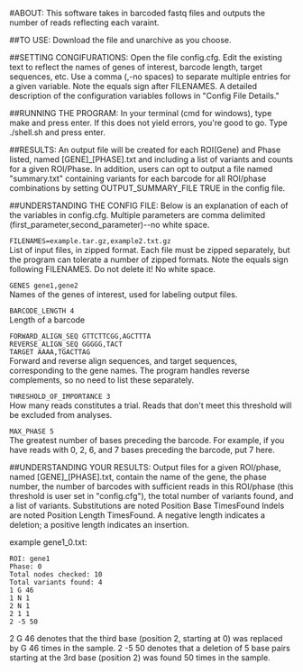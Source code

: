 #ABOUT:
This software takes in barcoded fastq files and outputs the number of reads reflecting each varaint.

##TO USE:
Download the file and unarchive as you choose. 

##SETTING CONGIFURATIONS:
Open the file config.cfg. Edit the existing text to reflect the names of genes of interest, barcode length, target sequences, etc. Use a comma (,-no spaces) to separate multiple entries for a given variable. Note the equals sign after FILENAMES.
A detailed description of the configuration variables follows in "Config File Details."

##RUNNING THE PROGRAM:
In your terminal (cmd for windows), type make and press enter.
If this does not yield errors, you're good to go.
Type ./shell.sh and press enter.

##RESULTS:
An output file will be created for each ROI(Gene) and Phase listed, named [GENE]_[PHASE].txt and including a list of variants and counts for a given ROI/Phase.
In addition, users can opt to output a file named "summary.txt" containing variants for each barcode for all ROI/phase combinations by setting OUTPUT_SUMMARY_FILE TRUE in the config file.

##UNDERSTANDING THE CONFIG FILE:
Below is an explanation of each of the variables in config.cfg. Multiple parameters are comma delimited (first_parameter,second_parameter)--no white space.

`FILENAMES=example.tar.gz,example2.txt.gz`<br>
List of input files, in zipped format. Each file must be zipped separately, but the program can tolerate a number of zipped formats. Note the equals sign following FILENAMES. Do not delete it! No white space.

`GENES gene1,gene2`<br>
Names of the genes of interest, used for labeling output files. 

`BARCODE_LENGTH 4`<br>
Length of a barcode

`FORWARD_ALIGN_SEQ GTTCTTCGG,AGCTTTA`<br>
`REVERSE_ALIGN_SEQ GGGGG,TACT`<br>
`TARGET AAAA,TGACTTAG`<br>
Forward and reverse align sequences, and target sequences, corresponding to the gene names. The program handles reverse complements, so no need to list these separately. 

`THRESHOLD_OF_IMPORTANCE 3`<br>
How many reads constitutes a trial. Reads that don't meet this threshold will be excluded from analyses. 

`MAX_PHASE 5`<br>
The greatest number of bases preceding the barcode. For example, if you have reads with 0, 2, 6, and 7 bases preceding the barcode, put 7 here.


##UNDERSTANDING YOUR RESULTS:
Output files for a given ROI/phase, named [GENE]_[PHASE].txt, contain the name of the gene, the phase number, the number of barcodes with sufficient reads in this ROI/phase (this threshold is user set in "config.cfg"), the total number of variants found, and a list of variants.
Substitutions are noted Position Base TimesFound
Indels are noted Position Length TimesFound. A negative length indicates a deletion; a positive length indicates an insertion.

example gene1_0.txt:
```
ROI: gene1
Phase: 0
Total nodes checked: 10
Total variants found: 4
1 G 46
1 N 1
2 N 1
2 1 1
2 -5 50
```
2 G 46 denotes that the third base (position 2, starting at 0) was replaced by G 46 times in the sample.
2 -5 50 denotes that a deletion of 5 base pairs starting at the 3rd base (position 2) was found 50 times in the sample. 


